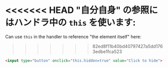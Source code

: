 <<<<<<< HEAD
"自分自身" の参照にはハンドラ中の `this` を使います:
=======
Can use `this` in the handler to reference "the element itself" here:
>>>>>>> 82ed8f11b40bd40797427a5dd1763edbe1fca523

```html run height=50
<input type="button" onclick="this.hidden=true" value="Click to hide">
```
